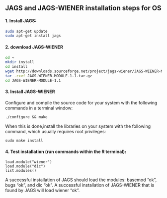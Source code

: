 ## JAGS and JAGS-WIENER installation steps for OS

#### 1. Install JAGS:

```bash
sudo apt-get update
sudo apt-get install jags
```

#### 2. download JAGS-WIENER

```bash
cd ~
mkdir install
cd install
wget http://downloads.sourceforge.net/project/jags-wiener/JAGS-WIENER-MODULE-1.1.tar.gz
tar -zxvf JAGS-WIENER-MODULE-1.1.tar.gz
cd JAGS-WIENER-MODULE-1.1
```

#### 3. Install JAGS-WIENER

Configure and compile the source code for your system with the following commands in a terminal window:
```
./configure && make
```
When this is done,install the libraries on your system with the following command, which usually requires root privileges: 
```
sudo make install
```

#### 4. Test installation (run commands within the R terminal):

```
load.module("wiener")
load.module("dic")
list.modules()
```

A successful installation of JAGS should load the modules: basemod “ok”, bugs “ok”, and dic “ok”. A successful installation of JAGS-WIENER that is found by JAGS will load wiener “ok”.

